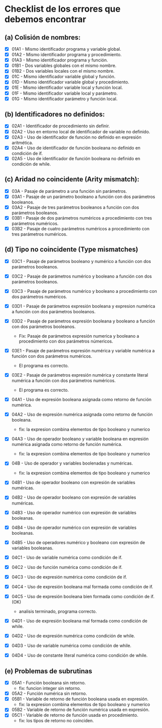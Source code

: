 # Checklist de los errores que debemos encontrar

## (a) Colisión de nombres:

- [x] 01A1 - Mismo identificador programa y variable global.
- [x] 01A2 - Mismo identificador programa y procedimiento.
- [x] 01A3 - Mismo identificador programa y función.
- [x] 01B1 - Dos variables globales con el mismo nombre.
- [x] 01B2 - Dos variables locales con el mismo nombre.
- [x] 01C - Mismo identificador variable global y función. 
- [x] 01D - Mismo identificador variable global y procedimiento.
- [x] 01E - Mismo identificador variable local y función local.
- [x] 01F - Mismo identificador variable local y parámetro.
- [x] 01G - Mismo identificador parámetro y función local.

## (b) Identificadores no definidos:

- [x] 02A1 - Identificador de procedimiento sin definir.
- [x] 02A2 - Uso en entorno local de identificador de variable no definido.
- [x] 02A3 - Uso de identificador de función no definido en expresión aritmética. 
- [x] 02A4 - Uso de identificador de función booleana no definido en condición de if.
- [x] 02A5 - Uso de identificador de función booleana no definido en condición de while.

## (c) Aridad no coincidente (Arity mismatch):

- [x] 03A - Pasaje de parámetro a una función sin parámetros.
- [x] 03A1 - Pasaje de un parámetro booleano a función con dos parámetros booleanos.
- [x] 03A2 - Pasaje de tres parámetros booleanos a función con dos parámetros booleanos. 
- [x] 03B1 - Pasaje de dos parámetros numéricos a procedimiento con tres parámetros numéricos.
- [x] 03B2 - Pasaje de cuatro parámetros numéricos a procedimiento con tres parámetros numéricos.

## (d) Tipo no coincidente (Type mismatches)

- [x] 03C1 - Pasaje de parámetros booleano y numérico a función con dos parámetros booleanos.
- [x] 03C2 - Pasaje de parámetros numérico y booleano a función con dos parámetros booleanos.
- [x] 03C3 - Pasaje de parámetros numérico y booleano a procedimiento con dos parámetros numéricos.
- [x] 03D1 - Pasaje de parámetros expresión booleana y expresion numérica a función con dos parámetros booleanos.
- [x] 03D2 - Pasaje de parámetros expresión booleana y booleano a función con dos parámetros booleanos.
  - Fix: Pasaje de parámetros expresión numerica y booleano a procedimiento con dos parámetros númericos.
- [x] 03E1 - Pasaje de parámetros expresión numérica y variable numérica a función con dos parámetros numéricos.
  - El programa es correcto.
- [x] 03E2 - Pasaje de parámetros expresión numérica y constante literal numérica a función con dos parámetros numéricos.
  - El programa es correcto.

- [x] 04A1 - Uso de expresión booleana asignada como retorno de función numérica.
- [x] 04A2 - Uso de expresión numérica asignada como retorno de función booleana.
  - fix: la expresion combina elementos de tipo booleano y numerico
- [x] 04A3 - Uso de operador booleano y variable booleana en expresión numérica asignada como retorno de función numérica.
  - fix: la expresion combina elementos de tipo booleano y numerico
- [x] 04B - Uso de operador y variables boolenadas y numéricas.
  - fix: la expresion combina elementos de tipo booleano y numerico
- [x] 04B1 - Uso de operador booleano con expresión de variables numéricas.
- [x] 04B2 - Uso de operador booleano con expresión de variables numéricas.
- [x] 04B3 - Uso de operador numérico con expresión de variables booleanas.
- [x] 04B4 - Uso de operador numérico con expresión de variables booleanas.
- [x] 04B5 - Uso de operadores numérico y booleano con expresión de variables booleanas.
- [x] 04C1 - Uso de variable numérica como condición de if.
- [x] 04C2 - Uso de función numérica como condición de if.
- [x] 04C3 - Uso de expresión numérica como condición de if.
- [x] 04C4 - Uso de expresión booleana mal formada como condición de if.
- [x] 04C5 - Uso de expresión booleana bien formada como condición de if. (OK)
  - analisis terminado, programa correcto.
- [x] 04D1 - Uso de expresión booleana mal formada como condición de while.
- [x] 04D2 - Uso de expresión numérica como condición de while.
- [x] 04D3 - Uso de variable numérica como condición de while.
- [x] 04D4 - Uso de constante literal numérica como condición de while.

## (e) Problemas de subrutinas

- [x] 05A1 - Función booleana sin retorno.
  - fix: funcion integer sin retorno.
- [x] 05A2 - Función numérica sin retorno.
- [x] 05B1 - Variable de retorno de función booleana usada en expresión.
  - fix: la expresion combina elementos de tipo booleano y numerico
- [x] 05B2 - Variable de retorno de función numérica usada en expresión.
- [x] 05C1 - Variable de retorno de función usada en procedimiento.
  - fix: los tipos de retorno no coinciden.